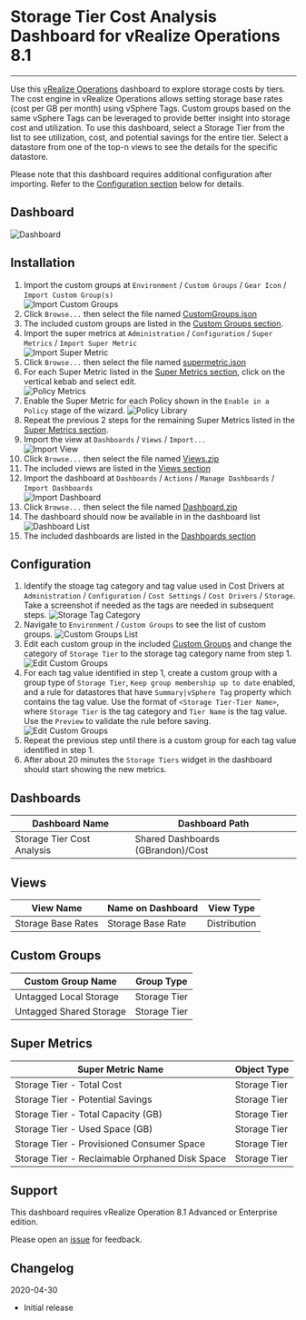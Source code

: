 
# Storage Tier Cost Analysis Dashboard for vRealize Operations 8.1
---------

Use this [vRealize Operations](https://www.vmware.com/products/vrealize-operations.html) dashboard to explore storage costs by tiers.  The cost engine in vRealize Operations allows setting storage base rates (cost per GB per month) using vSphere Tags.  Custom groups based on the same vSphere Tags can be leveraged to provide better insight into storage cost and utilization.  To use this dashboard, select a Storage Tier from the list to see utilization, cost, and potential savings for the entire tier.  Select a datastore from one of the top-n views to see the details for the specific datastore.

Please note that this dashboard requires additional configuration after importing.  Refer to the [Configuration section](#Configuration) below for details.

## Dashboard
![Dashboard](https://raw.githubusercontent.com/notoriousbdg/vrops-dashboard-storage_tier_cost_analysis/master/images/Dashboard.png)

## Installation
1. Import the custom groups at `Environment` / `Custom Groups` / `Gear Icon` / `Import Custom Group(s)`  
![Import Custom Groups](https://raw.githubusercontent.com/notoriousbdg/vrops-dashboard-storage_tier_cost_analysis/master/images/CustomGroups_Import.png)
2. Click `Browse...` then select the file named [CustomGroups.json](https://raw.githubusercontent.com/notoriousbdg/vrops-dashboard-storage_tier_cost_analysis/master/CustomGroups.json)
3. The included custom groups are listed in the [Custom Groups section](#Custom-Groups).  
4. Import the super metrics at `Administration` / `Configuration` / `Super Metrics` / `Import Super Metric`  
![Import Super Metric](https://raw.githubusercontent.com/notoriousbdg/vrops-dashboard-storage_tier_cost_analysis/master/images/Supermetric_Import.png)
5. Click `Browse...` then select the file named [supermetric.json](https://raw.githubusercontent.com/notoriousbdg/vrops-dashboard-storage_tier_cost_analysis/master/supermetric.json)
6. For each Super Metric listed in the [Super Metrics section](#Super-Metrics), click on the vertical kebab and select edit.  
![Policy Metrics](https://raw.githubusercontent.com/notoriousbdg/vrops-dashboard-storage_tier_cost_analysis/master/images/Supermetric_Edit.png)
7. Enable the Super Metric for each Policy shown in the `Enable in a Policy` stage of the wizard.
![Policy Library](https://raw.githubusercontent.com/notoriousbdg/vrops-dashboard-storage_tier_cost_analysis/master/images/Supermetric_Policy.png)
8. Repeat the previous 2 steps for the remaining Super Metrics listed in the [Super Metrics section](#Super-Metrics).
9. Import the view at `Dashboards` / `Views` / `Import...`  
![Import View](https://raw.githubusercontent.com/notoriousbdg/vrops-dashboard-storage_tier_cost_analysis/master/images/View_Import.png)
10. Click `Browse...` then select the file named [Views.zip](https://github.com/notoriousbdg/vrops-dashboard-storage_tier_cost_analysis/raw/master/Views.zip)
11. The included views are listed in the [Views section](#Views)
12. Import the dashboard at `Dashboards` / `Actions` / `Manage Dashboards` / `Import Dashboards`  
![Import Dashboard](https://raw.githubusercontent.com/notoriousbdg/vrops-dashboard-storage_tier_cost_analysis/master/images/Dashboard_Import.png)
13. Click `Browse...` then select the file named [Dashboard.zip](https://github.com/notoriousbdg/vrops-dashboard-storage_tier_cost_analysis/raw/master/Dashboard.zip)
14. The dashboard should now be available in in the dashboard list  
![Dashboard List](https://raw.githubusercontent.com/notoriousbdg/vrops-dashboard-storage_tier_cost_analysis/master/images/Dashboard_List.png)
15. The included dashboards are listed in the [Dashboards section](#Dashboards)

## Configuration
1. Identify the stoage tag category and tag value used in Cost Drivers at `Administration` / `Configuration` / `Cost Settings` / `Cost Drivers` / `Storage`.  Take a screenshot if needed as the tags are needed in subsequent steps.
![Storage Tag Category](https://raw.githubusercontent.com/notoriousbdg/vrops-dashboard-storage_tier_cost_analysis/master/images/Storage_Tag_Category.png)
2. Navigate to `Environment` / `Custom Groups` to see the list of custom groups.
![Custom Groups List](https://raw.githubusercontent.com/notoriousbdg/vrops-dashboard-storage_tier_cost_analysis/master/images/CustomGroups_List.png)
3. Edit each custom group in the included [Custom Groups](#Custom-Groups) and change the category of `Storage Tier` to the storage tag category name from step 1.
![Edit Custom Groups](https://raw.githubusercontent.com/notoriousbdg/vrops-dashboard-storage_tier_cost_analysis/master/images/CustomGroups_Edit.png)
4. For each tag value identified in step 1, create a custom group with a group type of `Storage Tier`, `Keep group membership up to date` enabled, and a rule for datastores that have `Summary|vSphere Tag` property which contains the tag value.  Use the format of `<Storage Tier-Tier Name>`, where `Storage Tier` is the tag category and `Tier Name` is the tag value.  Use the `Preview` to validate the rule before saving.
![Edit Custom Groups](https://raw.githubusercontent.com/notoriousbdg/vrops-dashboard-storage_tier_cost_analysis/master/images/CustomGroups_New.png)
5. Repeat the previous step until there is a custom group for each tag value identified in step 1.
6. After about 20 minutes the `Storage Tiers` widget in the dashboard should start showing the new metrics.

## Dashboards
| Dashboard Name | Dashboard Path |
|--|--|
| Storage Tier Cost Analysis | Shared Dashboards (GBrandon)/Cost |

## Views
| View Name | Name on Dashboard | View Type |
|--|--|--|
| Storage Base Rates | Storage Base Rate | Distribution |

## Custom Groups
| Custom Group Name | Group Type |
|--|--|
| Untagged Local Storage | Storage Tier |
| Untagged Shared Storage | Storage Tier |

## Super Metrics
| Super Metric Name | Object Type |
|--|--|
| Storage Tier - Total Cost | Storage Tier |
| Storage Tier - Potential Savings | Storage Tier |
| Storage Tier - Total Capacity (GB) | Storage Tier |
| Storage Tier - Used Space (GB) | Storage Tier |
| Storage Tier - Provisioned Consumer Space | Storage Tier |
| Storage Tier - Reclaimable Orphaned Disk Space | Storage Tier |

## Support

This dashboard requires vRealize Operation 8.1 Advanced or Enterprise edition.

Please open an [issue](https://github.com/notoriousbdg/vrops-dashboard-storage_tier_cost_analysis/issues) for feedback.

## Changelog
2020-04-30
* Initial release
